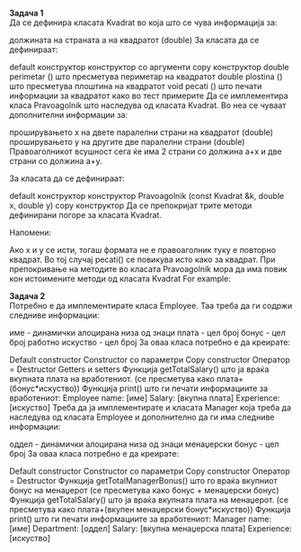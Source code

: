 **Задача 1** <br>
Да се дефинира класата Kvadrat во која што се чува информација за:

должината на страната а на квадратот (double)
За класата да се дефинираат:

default конструктор
конструктор со аргументи
copy конструктор
double perimetar () што пресметува периметар на квадратот
double plostina () што пресметува плоштина на квадратот
void pecati () што печати информации за квадратот како во тест примерите
Да се имплементира класа Pravoagolnik што наследува од класата Kvadrat. Во неа се чуваат дополнителни информации за:

проширувањето x на двете паралелни страни на квадратот (double)
проширувањето у на другите две паралелни страни (double)
Правоаголникот всушност сега ќе има 2 страни со должина a+x и две страни со должина a+y.

За класата да се дефинираат:

default конструктор
конструктор Pravoagolnik (const Kvadrat &k, double x, double y)
copy конструктор
Да се препокријат трите методи дефинирани погоре за класата Kvadrat.

Напомени:

Ако x и y се исти, тогаш формата не е правоаголник туку е повторно квадрат. Во тој случај pecati() се повикува исто како за квадрат.
При препокривање на методите во класата Pravoagolnik мора да има повик кон истоимените методи од класата Kvadrat
For example:

**Задача 2** <br>
Потребно е да имплементирате класа Employee. Таа треба да ги содржи следниве информации:

име - динамички алоцирана низа од знаци
плата - цел број
бонус - цел број
работно искуство - цел број
За оваа класа потребно е да креирате:

Default constructor
Constructor со параметри
Copy constructor
Оператор =
Destructor
Getters и setters
Функција getTotalSalary() што ја враќа вкупната плата на вработениот. (се пресметува како плата+(бонус*искуство)) 
Функција print() што ги печати информациите за вработениот:
Employee name: [име]
Salary: [вкупна плата]
Experience: [искуство]
Треба да ја имплементирате и класата Manager која треба да наследува од класата Employee и дополнително да ги има следниве информации:

оддел - динамички алоцирана низа од знаци
менаџерски бонус - цел број
За оваа класа потребно е да креирате:

Default constructor
Constructor со параметри
Copy constructor
Оператор =
Destructor
Функција getTotalManagerBonus() што го враќа вкупниот бонус на менаџерот (се пресметува како бонус + менаџерски бонус) 
Функција getTotalSalary() што ја враќа вкупната плата на менаџерот. (се пресметува како плата+(вкупен менаџерски бонус*искуство))
Функција print() што ги печати информациите за вработениот:
Manager name: [име]
Department: [оддел]
Salary: [вкупна менаџерска плата]
Experience: [искуство]

